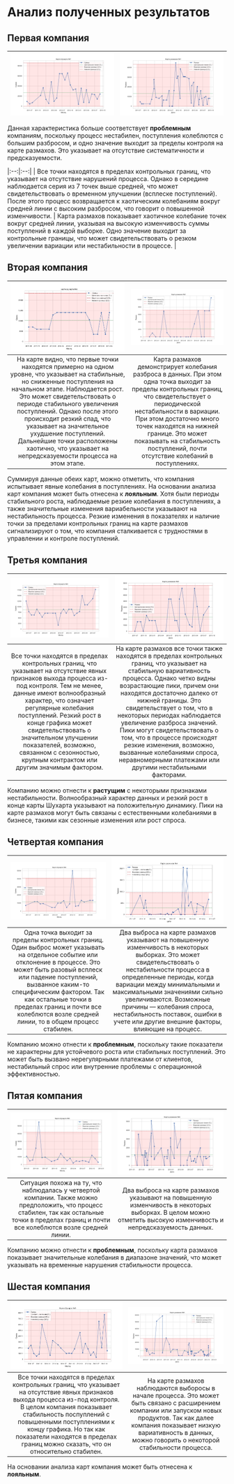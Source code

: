 # Анализ полученных результатов

## Первая компания
| ![](graphics/schuhart_map1.png) | ![](graphics/scope_map1.png) |
|:--:|:--:|

Данная характеристика больше соответствует __проблемным__ компаниям, поскольку процесс нестабилен, поступления колеблются с большим 
разбросом, и одно значение выходит за пределы контроля на карте размахов. Это указывает на отсутствие систематичности и предсказуемости.

|:--:|:--:|
| Все точки находятся в пределах контрольных границ, что указывает на отсутствие нарушений процесса. Однако в середине наблюдается серия из 7 точек выше средней, что может свидетельствовать о временном улучшении (всплеске поступлений). После этого процесс возвращается к хаотическим колебаниям вокруг средней линии с высоким разбросом, что говорит о повышенной изменчивости. | Карта размахов показывает хаотичное колебание точек вокруг средней линии, указывая на высокую изменчивость суммы поступлений в каждой выборке. Одно значение выходит за контрольные границы, что может свидетельствовать о резком увеличении вариации или нестабильности в процессе. |

## Вторая компания
| ![](graphics/schuhart_map2.png) | ![](graphics/scope_map2.png) |
|:--:|:--:|
| На карте видно, что первые точки находятся примерно на одном уровне, что указывает на стабильные, но сниженные поступления на начальном этапе. Наблюдается рост. Это может свидетельствовать о периоде стабильного увеличения поступлений. Однако после этого происходит резкий спад, что указывает на значительное ухудшение поступлений. Дальнейшие точки расположены хаотично, что указывает на непредсказуемости процесса на этом этапе. | Карта размахов демонстрирует колебания разброса в данных. При этом одна точка выходит за пределы контрольных границ, что свидетельствует о периодической нестабильности в вариации. При этом достаточно много точек находятся на нижней границе. Это может показывать на стабильность поступлений, почти отсутствие колебаний в поступлениях. |

Суммируя данные обеих карт, можно отметить, что компания испытывает явные колебания в поступлениях. На основании анализа карт компания 
может быть отнесена к __лояльным__. Хотя были периоды стабильного роста, наблюдаемые резкие колебания в поступлениях, а также 
значительные изменения вариабельности указывают на нестабильность процесса. Резкие изменения в показателях и наличие точки за пределами 
контрольных границ на карте размахов сигнализируют о том, что компания сталкивается с трудностями в управлении и контроле поступлений.

## Третья компания
| ![](graphics/schuhart_map3.png) | ![](graphics/scope_map3.png) |
|:--:|:--:|
| Все точки находятся в пределах контрольных границ, что указывает на отсутствие явных признаков выхода процесса из-под контроля. Тем не менее, данные имеют волнообразный характер, что означает регулярные колебания поступлений. Резкий рост в конце графика может свидетельствовать о значительном улучшении показателей, возможно, связанном с сезонностью, крупным контрактом или другим значимым фактором. | На карте размахов все точки также находятся в пределах контрольных границ, что указывает на стабильную вариативность процесса. Однако четко видны возрастающие пики, причем они находятся достаточно далеко от нижней границы. Это свидетельствует о том, что в некоторых периодах наблюдается увеличение разброса значений. Пики могут свидетельствовать о том, что в процессе происходят резкие изменения, возможно, вызванные колебаниями спроса, неравномерными платежами или другими нестабильными факторами. |

Компанию можно отнести к __растущим__ с некоторыми признаками нестабильности. Волнообразный характер данных и резкий рост в конце карты 
Шухарта указывают на положительную динамику. Пики на карте размахов могут быть связаны с естественными колебаниями в бизнесе, такими 
как сезонные изменения или рост спроса.

## Четвертая компания
| ![](graphics/schuhart_map4.png) | ![](graphics/scope_map4.png) |
|:--:|:--:|
| Одна точка выходит за пределы контрольных границ. Один выброс может указывать на отдельное событие или отклонение в процессе. Это может быть разовый всплеск или падение поступлений, вызванное каким-то специфическим фактором. Так как остальные точки в пределах границ и почти все колеблются возле средней линии, то в общем процесс стабилен. | Два выброса на карте размахов указывают на повышенную изменчивость в некоторых выборках. Это может свидетельствовать о нестабильности процесса в определенные периоды, когда вариации между минимальными и максимальными значениями сильно увеличиваются. Возможные причины — колебания спроса, нестабильность поставок, ошибки в учете или другие внешние факторы, влияющие на процесс. |

Компанию можно отнести к __проблемным__, поскольку такие показатели не характерны для устойчевого роста или стабильных поступлений.  Это может быть вызвано нерегулярными платежами от клиентов, нестабильный спрос или внутренние проблемы с операционной эффективностью.

## Пятая компания
| ![](graphics/schuhart_map5.png) | ![](graphics/scope_map5.png) |
|:--:|:--:|
| Ситуация похожа на ту, что наблюдалась у четвертой компании. Также можно предположить, что процесс стабилен, так как остальные точки в пределах границ и почти все колеблются возле средней линии. | Два выброса на карте размахов указывают на повышенную изменчивость в некоторых выборках. В целом можно отметить высокую изменчивость и непредсказуемость данных. |

Компанию можно отнести к __проблемным__, поскольку карта размахов показывает значительные колебания в диапазоне значений, что может указывать на временные нарушения стабильности процесса. 

## Шестая компания
| ![](graphics/schuhart_map6.png) | ![](graphics/scope_map6.png) |
|:--:|:--:|
| Все точки находятся в пределах контрольных границ, что указывает на отсутствие явных признаков выхода процесса из-под контроля. В целом компания показывает стабильность поспуплений с повышенными поступлениями к концу графика. Но так как показатели находятся в пределах границ можно сказать, что он относительно стабилен. | На карте размахов наблюдаются выборосы в начале процесса. Это может быть связано с расширением компании или запуском новых продуктов. Так как далее компания показывает низкую вариативность в данных, можно говорить о некоторой стабильности процесса. |

На основании анализа карт компания может быть отнесена к __лояльным__.